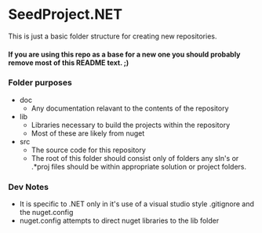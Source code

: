 # SeedProject.NET
This is just a basic folder structure for creating new repositories.

#### If you are using this repo as a base for a new one you should probably remove most of this README text. ;)

### Folder purposes
* doc
    * Any documentation relavant to the contents of the repository
* lib
    * Libraries necessary to build the projects within the repository
	* Most of these are likely from nuget
* src
    * The source code for this repository
	* The root of this folder should consist only of folders any sln's or .*proj files should be within appropriate solution or project folders.

### Dev Notes
* It is specific to .NET only in it's use of a visual studio style .gitignore and the nuget.config
* nuget.config attempts to direct nuget libraries to the lib folder